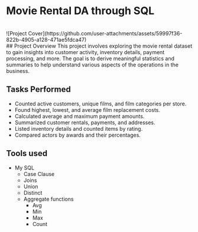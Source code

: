 # Movie Rental DA through SQL
<br>
![Project Cover](https://github.com/user-attachments/assets/59997f36-822b-4905-a128-471ae5fdca47)
<br>
## Project Overview
This project involves exploring the movie rental dataset to gain insights into customer activity, inventory details, payment processing, and more. 
The goal is to derive meaningful statistics and summaries to help understand various aspects of the operations in the business.

## Tasks Performed
- Counted active customers, unique films, and film categories per store.
- Found highest, lowest, and average film replacement costs.
- Calculated average and maximum payment amounts.
- Summarized customer rentals, payments, and addresses.
- Listed inventory details and counted items by rating.
- Compared actors by awards and their percentages.

## Tools used 

- My SQL
  - Case Clause
  - Joins
  - Union
  - Distinct
  - Aggregate functions
    - Avg
    - Min
    - Max
    - Count
